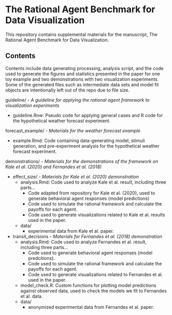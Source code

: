 # The Rational Agent Benchmark for Data Visualization

This repository contains supplemental materials for the manuscript, The Rational Agent Benchmark for Data Visualization.

## Contents

Contents include data generating processing, analysis script, and the code used to generate the figures and statistics presented in the paper for one toy example and two demonstrations with two visualization experiments. Some of the generated files such as intermediate data sets and model fit objects are intentionally left out of the repo due to file size.

guideline/ - *A guideline for applying the rational agent framework to visualization experiments*
 - guideline.Rnw: Pseudo code for applying general cases and R code for the hypothetical weather forecast experiment.

forecast_example/ - *Materials for the weather forecast example*
 - example.Rmd: Code containing data-generating model, stimuli generation, and pre-experiment analysis for the hypothetical weather forecast experiment.

demonstrations/ - *Materials for the demonstrations of the framework on Kale et al. (2020) and Fernandes et al. (2018)*
 - effect_size/ - *Materials for Kale et al. (2020) demonstration*
   - analysis.Rmd: Code used to analyze Kale et al. result, including three parts...
     - Code adapted from repository for Kale et al. (2020), used to generate behavioral agent responses (model predictions)
     - Code used to simulate the rational framework and calculate the payoffs for each agent.
     - Code used to generate visualizations related to Kale et al. results used in the paper.
   - data/
     - experimental data from Kale et al. paper.
 - transit_decisions - *Materials for Fernandes et al. (2018) demonstration*
   - analysis.Rmd: Code used to analyze Fernandes et al. result, including three parts...
     - Code used to generate behavioral agent responses (model predcitions).
     - Code used to simulate the rational framework and calculate the payoffs for each agent.
     - Code used to generate visualizations related to Fernandes et al. used in the paper.
   - model_check.R: Custom functions for plotting model predictions against observed data, used to check the models we fit to Fernandes et al. data.
   - data/
     - anonymized experimental data from Fernandes et al. paper.
